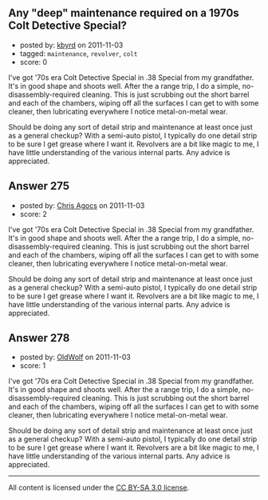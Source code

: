 ## Any "deep" maintenance required on a 1970s Colt Detective Special?

- posted by: [kbyrd](https://stackexchange.com/users/-1/37-kbyrd) on 2011-11-03
- tagged: `maintenance`, `revolver`, `colt`
- score: 0

I've got '70s era Colt Detective Special in .38 Special from my grandfather. It's in good shape and shoots well. After the a range trip, I do a simple, no-disassembly-required cleaning. This is just scrubbing out the short barrel and each of the chambers, wiping off all the surfaces I can get to with some cleaner, then lubricating everywhere I notice metal-on-metal wear. 

Should be doing any sort of detail strip and maintenance at least once just as a general checkup? With a semi-auto pistol, I typically do one detail strip to be sure I get grease where I want it. Revolvers are a bit like magic to me, I have little understanding of the various internal parts. Any advice is appreciated. 


## Answer 275

- posted by: [Chris Agocs](https://stackexchange.com/users/-1/12-chris-agocs) on 2011-11-03
- score: 2

I've got '70s era Colt Detective Special in .38 Special from my grandfather. It's in good shape and shoots well. After the a range trip, I do a simple, no-disassembly-required cleaning. This is just scrubbing out the short barrel and each of the chambers, wiping off all the surfaces I can get to with some cleaner, then lubricating everywhere I notice metal-on-metal wear. 

Should be doing any sort of detail strip and maintenance at least once just as a general checkup? With a semi-auto pistol, I typically do one detail strip to be sure I get grease where I want it. Revolvers are a bit like magic to me, I have little understanding of the various internal parts. Any advice is appreciated. 


## Answer 278

- posted by: [OldWolf](https://stackexchange.com/users/-1/111-oldwolf) on 2011-11-03
- score: 1

I've got '70s era Colt Detective Special in .38 Special from my grandfather. It's in good shape and shoots well. After the a range trip, I do a simple, no-disassembly-required cleaning. This is just scrubbing out the short barrel and each of the chambers, wiping off all the surfaces I can get to with some cleaner, then lubricating everywhere I notice metal-on-metal wear. 

Should be doing any sort of detail strip and maintenance at least once just as a general checkup? With a semi-auto pistol, I typically do one detail strip to be sure I get grease where I want it. Revolvers are a bit like magic to me, I have little understanding of the various internal parts. Any advice is appreciated. 



---

All content is licensed under the [CC BY-SA 3.0 license](https://creativecommons.org/licenses/by-sa/3.0/).
